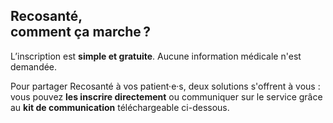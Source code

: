 ## **Recosanté**,<br/>comment ça marche&#8239;?

L’inscription est **simple et gratuite**. Aucune information médicale n'est demandée.  

Pour partager Recosanté à vos patient·e·s, deux solutions s'offrent à vous : vous pouvez **les inscrire directement** ou communiquer sur le service grâce au **kit de communication** téléchargeable ci-dessous. 
